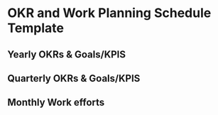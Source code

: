 # OKR and Work Planning Schedule Template

## Yearly OKRs & Goals/KPIS

## Quarterly OKRs & Goals/KPIS

## Monthly Work efforts